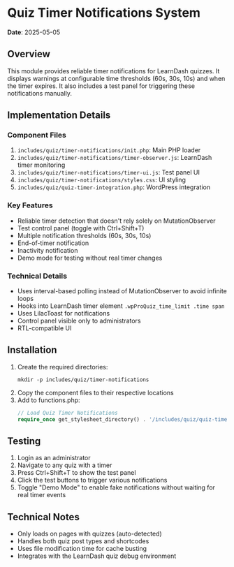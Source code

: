# Quiz Timer Notifications System

**Date**: 2025-05-05

## Overview
This module provides reliable timer notifications for LearnDash quizzes. It displays warnings at configurable time thresholds (60s, 30s, 10s) and when the timer expires. It also includes a test panel for triggering these notifications manually.

## Implementation Details

### Component Files
1. `includes/quiz/timer-notifications/init.php`: Main PHP loader
2. `includes/quiz/timer-notifications/timer-observer.js`: LearnDash timer monitoring
3. `includes/quiz/timer-notifications/timer-ui.js`: Test panel UI
4. `includes/quiz/timer-notifications/styles.css`: UI styling
5. `includes/quiz/quiz-timer-integration.php`: WordPress integration

### Key Features
- Reliable timer detection that doesn't rely solely on MutationObserver
- Test control panel (toggle with Ctrl+Shift+T)
- Multiple notification thresholds (60s, 30s, 10s)
- End-of-timer notification
- Inactivity notification
- Demo mode for testing without real timer changes

### Technical Details
- Uses interval-based polling instead of MutationObserver to avoid infinite loops
- Hooks into LearnDash timer element `.wpProQuiz_time_limit .time span`
- Uses LilacToast for notifications
- Control panel visible only to administrators
- RTL-compatible UI

## Installation
1. Create the required directories:
   ```
   mkdir -p includes/quiz/timer-notifications
   ```
2. Copy the component files to their respective locations
3. Add to functions.php:
   ```php
   // Load Quiz Timer Notifications
   require_once get_stylesheet_directory() . '/includes/quiz/quiz-timer-integration.php';
   ```

## Testing
1. Login as an administrator
2. Navigate to any quiz with a timer
3. Press Ctrl+Shift+T to show the test panel
4. Click the test buttons to trigger various notifications
5. Toggle "Demo Mode" to enable fake notifications without waiting for real timer events

## Technical Notes
- Only loads on pages with quizzes (auto-detected)
- Handles both quiz post types and shortcodes
- Uses file modification time for cache busting
- Integrates with the LearnDash quiz debug environment
